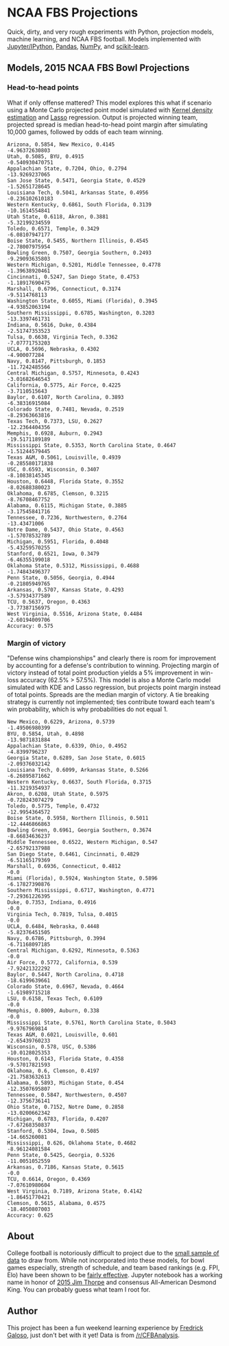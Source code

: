 # NCAA FBS Projections

Quick, dirty, and very rough experiments with Python, projection models, machine learning, and NCAA FBS football. Models implemented with [Jupyter/IPython](http://jupyter.readthedocs.org/), [Pandas](http://pandas.pydata.org/), [NumPy](http://www.numpy.org/), and [scikit-learn](http://scikit-learn.org/).

## Models, 2015 NCAA FBS Bowl Projections

### Head-to-head points

What if only offense mattered? This model explores this what if scenario using a Monte Carlo projected point model simulated with [Kernel density estimation](https://en.wikipedia.org/wiki/Kernel_density_estimation) and [Lasso](http://statweb.stanford.edu/~tibs/lasso/simple.html) regression. Output is projected winning team, projected spread is median head-to-head point margin after simulating 10,000 games, followed by odds of each team winning.

```
Arizona, 0.5854, New Mexico, 0.4145
-4.96372630803
Utah, 0.5085, BYU, 0.4915
-0.540930470751
Appalachian State, 0.7204, Ohio, 0.2794
-13.9269237065
San Jose State, 0.5471, Georgia State, 0.4529
-1.52651728645
Louisiana Tech, 0.5041, Arkansas State, 0.4956
-0.236102610183
Western Kentucky, 0.6861, South Florida, 0.3139
-10.1614554841
Utah State, 0.6118, Akron, 0.3881
-5.32199234559
Toledo, 0.6571, Temple, 0.3429
-6.08107947177
Boise State, 0.5455, Northern Illinois, 0.4545
-2.78007975954
Bowling Green, 0.7507, Georgia Southern, 0.2493
-9.29093635803
Western Michigan, 0.5201, Middle Tennessee, 0.4778
-1.39638920461
Cincinnati, 0.5247, San Diego State, 0.4753
-1.18917690475
Marshall, 0.6796, Connecticut, 0.3174
-9.5114768113
Washington State, 0.6055, Miami (Florida), 0.3945
-4.93852063194
Southern Mississippi, 0.6785, Washington, 0.3203
-13.3397461731
Indiana, 0.5616, Duke, 0.4384
-2.51747353523
Tulsa, 0.6638, Virginia Tech, 0.3362
-7.07771753203
UCLA, 0.5696, Nebraska, 0.4302
-4.900077284
Navy, 0.8147, Pittsburgh, 0.1853
-11.7242485566
Central Michigan, 0.5757, Minnesota, 0.4243
-3.01682646543
California, 0.5775, Air Force, 0.4225
-3.7110515643
Baylor, 0.6107, North Carolina, 0.3893
-6.38316915084
Colorado State, 0.7481, Nevada, 0.2519
-8.29363663816
Texas Tech, 0.7373, LSU, 0.2627
-12.2364404356
Memphis, 0.6928, Auburn, 0.2943
-19.5171189189
Mississippi State, 0.5353, North Carolina State, 0.4647
-1.51244579445
Texas A&M, 0.5061, Louisville, 0.4939
-0.285580171838
USC, 0.6593, Wisconsin, 0.3407
-8.10838145345
Houston, 0.6448, Florida State, 0.3552
-8.02688380023
Oklahoma, 0.6785, Clemson, 0.3215
-8.76708467752
Alabama, 0.6115, Michigan State, 0.3885
-3.17545841716
Tennessee, 0.7236, Northwestern, 0.2764
-13.43471006
Notre Dame, 0.5437, Ohio State, 0.4563
-1.57078532789
Michigan, 0.5951, Florida, 0.4048
-5.43259570255
Stanford, 0.6521, Iowa, 0.3479
-6.46355199018
Oklahoma State, 0.5312, Mississippi, 0.4688
-1.74843496377
Penn State, 0.5056, Georgia, 0.4944
-0.21805949765
Arkansas, 0.5707, Kansas State, 0.4293
-3.57934377589
TCU, 0.5637, Oregon, 0.4363
-3.77387156975
West Virginia, 0.5516, Arizona State, 0.4484
-2.60194009706
Accuracy: 0.575
```

### Margin of victory

"Defense wins championships" and clearly there is room for improvement by accounting for a defense's contribution to winning. Projecting margin of victory instead of total point production yields a 5% improvement in win-loss accuracy (62.5% > 57.5%). This model is also a Monte Carlo model simulated with KDE and Lasso regression, but projects point margin instead of total points. Spreads are the median margin of victory. A tie breaking strategy is currently not implemented; ties contribute toward each team's win probability, which is why probabilities do not equal 1.

```
New Mexico, 0.6229, Arizona, 0.5739
-1.49506980399
BYU, 0.5854, Utah, 0.4898
-13.9871831884
Appalachian State, 0.6339, Ohio, 0.4952
-4.8399796237
Georgia State, 0.6289, San Jose State, 0.6015
-2.09376032142
Louisiana Tech, 0.6099, Arkansas State, 0.5266
-6.26895871662
Western Kentucky, 0.6637, South Florida, 0.3715
-11.3219354937
Akron, 0.6208, Utah State, 0.5975
-0.728243074279
Toledo, 0.5775, Temple, 0.4732
-12.9954364572
Boise State, 0.5958, Northern Illinois, 0.5011
-12.4446866863
Bowling Green, 0.6961, Georgia Southern, 0.3674
-8.66834636237
Middle Tennessee, 0.6522, Western Michigan, 0.547
-2.65792137988
San Diego State, 0.6461, Cincinnati, 0.4829
-6.51165179369
Marshall, 0.6936, Connecticut, 0.4812
-0.0
Miami (Florida), 0.5924, Washington State, 0.5896
-6.17827390876
Southern Mississippi, 0.6717, Washington, 0.4771
-7.29361226395
Duke, 0.7353, Indiana, 0.4916
-0.0
Virginia Tech, 0.7819, Tulsa, 0.4015
-0.0
UCLA, 0.6484, Nebraska, 0.4448
-5.82376451505
Navy, 0.6786, Pittsburgh, 0.3994
-6.71168097185
Central Michigan, 0.6292, Minnesota, 0.5363
-0.0
Air Force, 0.5772, California, 0.539
-7.92421322292
Baylor, 0.5447, North Carolina, 0.4718
-18.6199639661
Colorado State, 0.6967, Nevada, 0.4664
-1.61989715218
LSU, 0.6158, Texas Tech, 0.6109
-0.0
Memphis, 0.8009, Auburn, 0.338
-0.0
Mississippi State, 0.5761, North Carolina State, 0.5043
-9.9767969814
Texas A&M, 0.6021, Louisville, 0.601
-2.65439760233
Wisconsin, 0.578, USC, 0.5386
-10.0128025353
Houston, 0.6143, Florida State, 0.4358
-9.57017821593
Oklahoma, 0.6, Clemson, 0.4197
-21.7583632613
Alabama, 0.5893, Michigan State, 0.454
-12.3507695807
Tennessee, 0.5847, Northwestern, 0.4507
-12.3756736141
Ohio State, 0.7152, Notre Dame, 0.2858
-13.0200662342
Michigan, 0.6783, Florida, 0.4207
-7.67268350837
Stanford, 0.5304, Iowa, 0.5085
-14.665260081
Mississippi, 0.626, Oklahoma State, 0.4682
-8.96124081584
Penn State, 0.5425, Georgia, 0.5326
-11.0051052559
Arkansas, 0.7186, Kansas State, 0.5615
-0.0
TCU, 0.6614, Oregon, 0.4369
-7.07610980604
West Virginia, 0.7189, Arizona State, 0.4142
-1.86451770421
Clemson, 0.5615, Alabama, 0.4575
-18.4050807003
Accuracy: 0.625
```

## About

College football is notoriously difficult to project due to the [small sample of data](http://www.cbcb.umd.edu/~salzberg/docs/murthy_thesis/survey/node16.html) to draw from. While not incorporated into these models, for bowl games especially, strength of schedule, and team based rankings (e.g. FPI, Elo) have been shown to be [fairly effective](http://fivethirtyeight.com/features/heres-how-our-college-football-playoff-predictions-work/). Jupyter notebook has a working name in honor of [2015 Jim Thorpe](http://www.blackheartgoldpants.com/2015/12/10/9890276/desmond-king-wins-jim-thorpe-award-for-best-defensive-back) and consensus All-American Desmond King. You can probably guess what team I root for.

## Author

This project has been a fun weekend learning experience by [Fredrick Galoso](https://twitter.com/wayoutmind), just don't bet with it yet! Data is from [/r/CFBAnalysis](https://www.reddit.com/r/CFBAnalysis/comments/3j1gjg/2015_data_sources/).
